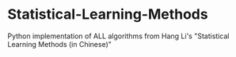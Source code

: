 # Statistical-Learning-Methods
Python implementation of ALL algorithms from Hang Li's "Statistical Learning Methods (in Chinese)" 
